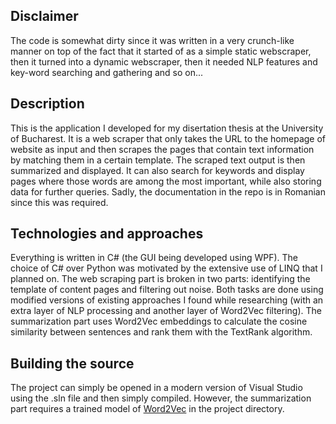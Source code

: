 ## Disclaimer

The code is somewhat dirty since it was written in a very crunch-like manner on top of the fact that it started of as a simple static webscraper, then it turned into a dynamic webscraper, then it needed NLP features and key-word searching and gathering and so on... 

## Description
This is the application I developed for my disertation thesis at the University of Bucharest. It is a web scraper that only takes the URL to the homepage of website as input and then scrapes the pages that contain text information by matching them in a certain template. The scraped text output is then summarized and displayed. It can also search for keywords and display pages where those words are among the most important, while also storing data for further queries. Sadly, the documentation in the repo is in Romanian since this was required.

## Technologies and approaches

Everything is written in C# (the GUI being developed using WPF). The choice of C# over Python was motivated by the extensive use of LINQ that I planned on. The web scraping part is broken in two parts: identifying the template of content pages and filtering out noise. Both tasks are done using modified versions of existing approaches I found while researching (with an extra layer of NLP processing and another layer of Word2Vec filtering). The summarization part uses Word2Vec embeddings to calculate the cosine similarity between sentences and rank them with the TextRank algorithm.

## Building the source

The project can simply be opened in a modern version of Visual Studio using the .sln file and then simply compiled. However, the summarization part requires a trained model of [Word2Vec](https://drive.google.com/file/d/0B7XkCwpI5KDYNlNUTTlSS21pQmM/edit) in the project directory.
